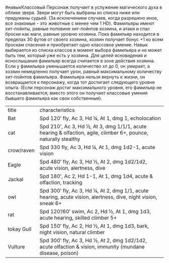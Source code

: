 #навыкКлассовый 
Персонаж получает в услужение магического духа в облике зверя. Звери могут быть выбраны из списка ниже или придуманы судьей. (За исключением случаев, когда разрешено иное, все знакомые - это животные с менее чем 1 HD). Фамильяры имеют хит-пойнты, равные половине хит-пойнтов хозяина, и атаки и спас броски как маги, равные уровню хозяина. Пока фамильяр находится в пределах 30 футов от своего хозяина, хозяин получает бонус +1 ко всем броскам спасения и приобретает одно классовое умение. Навык выбирается из списка классов в момент выбора фамильяра и не может быть тем, который уже есть у хозяина. Для целей ясновидения и яснослышания фамильяр всегда считается в зоне действия хозяина. Если у фамильяра уменьшается количество хп до 0, он умирает, а хозяин немедленно получает урон, равный максимальному количеству хит-пойнтов фамильяра. Фамильяра нельзя вернуть к жизни, он возвращается к персонажу, когда тот достигает следующего уровня опыта. (Если персонаж достиг максимального уровня, его фамильяр не восстанавливается; вместо этого он получает классовые умения бывшего фамильяра как свои собственные).

|            |                                                                                                                 |
| ---------- | --------------------------------------------------------------------------------------------------------------- |
| title      | characteristics                                                                                                 |
| Bat        | Spd 120’ fly, Ac 3, Hd ¼, At 1, dmg 1, echolocation                                                             |
| cat        | Spd 210’, Ac 3, Hd ½, At 3, dmg 1/1/1, acute hearing & olfaction, agile, climber 6+, pounce, naturally stealthy |
| crow/raven | Spd 330 fly, Ac 3, Hd ¼, At 1, dmg 1d2-1, acute vision                                                          |
| Eagle      | Spd 480’ fly, Ac 3, Hd ½, At 2, dmg 1d2/1d2, acute vision, alertness, dive                                      |
| Jackal     | Spd 180’, Ac 2, Hd 1-1, At 1, dmg 1d4, acute & olfaction, tracking                                              |
| owl        | Spd 300’ fly, Ac 3, Hd ¼, At 2, dmg 1/1, acute hearing, acute vision, alertness, dive, night vision, sneak 6+   |
| rat        | Spd 120’/60’ swim, Ac 2, Hd ½, At 1, dmg 1d3, acute hearing, skilled climber 5+                                 |
| tokay Gull | Spd 150’ fly, Ac 2, Hd ½, At 1, dmg 1d3, bark, night vision, natural climber                                    |
| Vulture    | Spd 300’ fly, Ac 3, Hd ½, At 2, dmg 1d2/1d2, acute olfaction & vision, immunity (mundane disease, poison)       |
